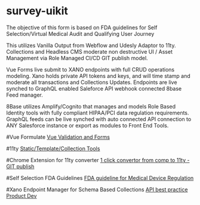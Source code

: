 # survey-uikit
The objective of this form is based on FDA guidelines for Self Selection/Virtual Medical Audit and Qualifying User Journey

This utilizes Vanilla Output from Webflow and Udesly Adaptor to 11ty. Collections and Headless CMS moderate non destructive UI / Asset Management via Role Managed CI/CD GIT publish model.

Vue Forms live submit to XANO endpoints with full CRUD operations modeling. Xano holds private API tokens and keys, and will time stamp and moderate all transactions and Collections Updates.
Endpoints are live synched to GraphQL enabled Saleforce API webhook connected 8base Feed manager.

8Base utilizes Amplify/Cognito that manages and models Role Based Identity tools with fully compliant HIPAA/PCI data regulation requirements. GraphQL feeds can be live synched with auto connected API connection to ANY Salesforce instance or export as modules to Front End Tools.

#Vue Formulate
[Vue Validation and Forms](https://vueformulate.com/)

#11ty
[Static/Template/Collection Tools](https://www.11ty.dev/)

#Chrome Extension for 11ty converter
[1 click convertor from comp to 11ty - GIT publish](https://chrome.google.com/webstore/detail/udesly-template-configura/khhgdnefpkphamogndglabaalbpfidbf)

#Self Selection FDA Guidelines
[FDA guideline for Medical Device Regulation](https://documentcloud.adobe.com/link/review?uri=urn:aaid:scds:US:3577c527-4a00-405d-90f3-f130be299a12)

#Xano Endpoint Manager for Schema Based Collections
[API best practice Product Dev](https://www.xano.com/)




